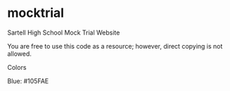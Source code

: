 # mocktrial
Sartell High School Mock Trial Website

You are free to use this code as a resource; however, direct copying is not allowed.

Colors

Blue: #105FAE